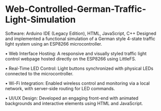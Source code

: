# Web-Controlled-German-Traffic-Light-Simulation
Software: Arduino IDE (Legacy Edition), HTML, JavaScript, C++ Designed and implemented a functional simulation of a German style 4-state traffic light system using an ESP8266 microcontroller.

• Web Interface Hosting: A responsive and visually styled traffic light control webpage hosted directly on the
ESP8266 using LittleFS.

• Real-Time LED Control: Light buttons synchronized with physical LEDs connected to the microcontroller.

• Wi-Fi Integration: Enabled wireless control and monitoring via a local network, with server-side routing for LED
commands.

• UI/UX Design: Developed an engaging front-end with animated backgrounds and interactive elements using
HTML and JavaScript.
